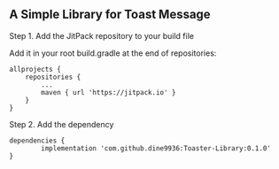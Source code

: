 ##  **A Simple Library for Toast Message**
Step 1. Add the JitPack repository to your build file

Add it in your root build.gradle at the end of repositories:

	allprojects {
		repositories {
			...
			maven { url 'https://jitpack.io' }
		}
	}
  
  Step 2. Add the dependency
  
  	dependencies {
	        implementation 'com.github.dine9936:Toaster-Library:0.1.0'
	}
